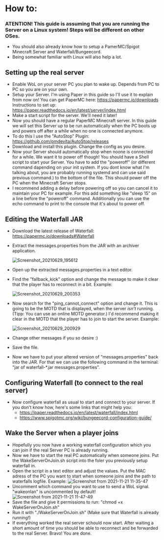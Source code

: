 # How to:
### ATENTION! This guide is assuming that you are running the Server on a Linux system! Steps will be different on other OSes.
- You should also already know how to setup a PamerMC/Spigot Minecraft Server and Waterfall/Bungeecord.
- Being somewhat familiar with Linux will also help a lot.
## Setting up the real server
- Enable WoL on your server PC you plan to wake up. Depends from PC to PC so you are on your own.
- Setup your Server. I'm using Paper in this guide so I'll use it to explain from now on! You can get PaperMC here: https://papermc.io/downloads Instructions to set up: https://paper.readthedocs.io/en/latest/server/index.html
- Make a start script for the server. We'll need it later!
- Now you should have a regular PaperMC Minecraft server. In this guide we will set this Server up to be run automatically when the PC boots up and powers off after a while when no one is connected anymore.
- To do this I use the "AutoStop" Plugin: https://github.com/pmdevita/AutoStop/releases
- Download and install this plugin. Change the config as you desire.
- Now your Server should automatically stop when noone is connected for a while. We want it to power off though! You should have a Shell script to start your Server. You have to add the "poweroff" (or different command dapending on your init system. If you dont know what I'm talking about, you are probably running systemd and can use said previous command.) to the bottom of the file. This should power off the PC when the Minecraft Server stops.
- I recommend adding a delay before powering off so you can cancel it to maintain your PC for example. For this add something like "sleep 15" on a line before the "poweroff" command. Additionally you can use the echo command to print to the console that it's about to power off.


## Editing the Waterfall JAR
- Download the latest release of Waterfall: https://papermc.io/downloads#Waterfall
- Extract the messages.properties from the JAR with an archiver application.

   ![Screenshot_20210629_195612](https://user-images.githubusercontent.com/33175205/123845085-10d68680-d914-11eb-8d09-160bd86f9f3d.png)
   
- Open up the extracted messages.properties in a text editor. 
- Find the "fallback_kick" option and change the message to make it clear that the player has to reconnect in a bit. Example:

   ![Screenshot_20210629_200353](https://user-images.githubusercontent.com/33175205/123845997-239d8b00-d915-11eb-9e30-c80b66317e56.png)
- Now search for the "ping_cannot_connect" option and change it. This is going to be the MOTD that is displayed, when the server _isn't_ running. (Tipp: You can use an online MOTD generator.) I'd recommend making it clear in the MOTD that the player has to join to start the server. Example:

   ![Screenshot_20210629_200929](https://user-images.githubusercontent.com/33175205/123846635-eb4a7c80-d915-11eb-81d6-e96d74f1229f.png)
- Change other messages if you so desire :)
- Save the file.
- Now we have to put your altered version of "messages.properties" back into the JAR. For that we can use the following command in the terminal: "jar of waterfall-*.jar messages.properties".

## Configuring Waterfall (to connect to the real server)
- Now configure waterfall as usual to start and connect to your server. If you don't know how, here's some links that might help you: 
  - https://paper.readthedocs.io/en/latest/waterfall/index.html
  - https://www.spigotmc.org/wiki/bungeecord-configuration-guide/

## Wake the Server when a player joins
- Hopefully you now have a working waterfall configuration which you can join if the real Server PC is already running.
- Now we have to start the real PC automatically when someone joins. Put the WakeServerOnJoin.sh script into the foler you previously setup waterfall in.
- Open the script in a text editor and adjust the values. Put the MAC adress of the PC you want to start when someone joins and the path to waterfalls logfile. Example:
![Screenshot from 2021-11-21 11-35-47](https://user-images.githubusercontent.com/33175205/142758500-d7a9bfa1-4c16-4baa-abc5-fcac4fc2455b.png)
- Uncomment which command you want to use to send a WoL signal. "wakeonlan" is uncommented by default!
![Screenshot from 2021-11-21 11-47-49](https://user-images.githubusercontent.com/33175205/142758834-43cec19c-d937-46b7-be87-e271802ffa33.png)
- Save the file and give it permissions to run: "chmod +x WakeServerOnJoin.sh"
- Run it with "./WakeServerOnJoin.sh" (Make sure that Waterfall is already running!)
- If everything worked the real server schould now start. After waiting a short amount of time you should be able to reconnect and be forwarded to the real Server. Bravo! You are done.
